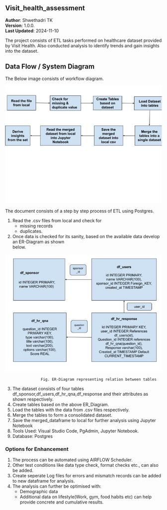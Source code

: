 ## Visit_health_assessment

**Author**: Shwethadri TK  
**Version**: 1.0.0.  
**Last Updated**: 2024-11-10  

The project consists of ETL tasks performed on healthcare dataset provided by Visit Health. Also conducted analysis to identify trends and gain insights into the dataset.

## Data Flow / System  Diagram

The Below image consists of workflow diagram.

![Data Flow/Logical Diagram](Images/WorkFlow_Log.jpg)

The document consists of a step by step process of ETL using Postgres.

1. Read the .csv files from local and check for
    * missing records
    * duplicates.
2. Once data is checked for its sanity, based on the available data develop an ER-Diagram as shown  
   below.  

![ER-Diagram](Images/ER-diagram.jpg)

                    Fig. ER-Diagram representing relation between tables

3. The dataset consists of four tables df_sponsor,df_users,df_hr_qna,df_response and their attributes
   as shown respectively.
4. Create tables based on the above ER_Diagram.
5. Load the tables with the data from .csv files respectively.
6. Merge the tables to form a consolidated dataset.
7. Save the merged_dataframe to local for further analysis using Jupyter Notebook
8. Tools Used: Visual Studio Code, PgAdmin, Jupyter Notebook.
9. Database: Postgres


### Options for Enhancement

1. The process can be automated using AIRFLOW Scheduler.
2. Other test conditions like data type check, format checks etc., can also be added.
2. Create seperate Log files for errors and mismatch records can be added to new dataframe for 
   analysis.
3. The analysis can further be optimised with:
    * Demographic data 
    * Additional data on lifestyle(Work, gym, food habits etc) can help provide concrete and 
      cumulative results.

